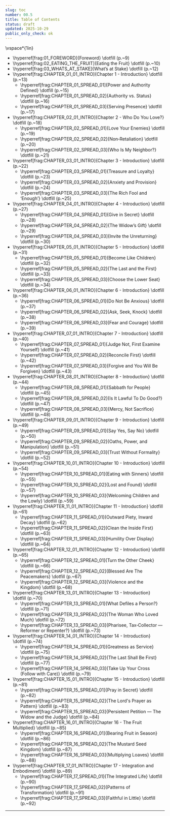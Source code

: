 ```yaml
---
slug: toc
number: 00.5
title: Table of Contents
status: draft
updated: 2025-10-29
public_only_check: ok
---
```


\vspace*{1in}

- \hyperref[frag:01_FOREWORD]{Foreword} \dotfill (p.~9)
- \hyperref[frag:02_EATING_THE_FRUIT]{Eating the Fruit} \dotfill (p.~10)
- \hyperref[frag:03_WHATS_AT_STAKE]{What’s at Stake} \dotfill (p.~12)  
- \hyperref[frag:CHAPTER_01_01_INTRO]{Chapter 1 - Introduction} \dotfill (p.~13)
  - \hyperref[frag:CHAPTER_01_SPREAD_01]{Power and Authority Defined} \dotfill (p.~15)
  - \hyperref[frag:CHAPTER_01_SPREAD_02]{Authority vs. Status} \dotfill (p.~16)
  - \hyperref[frag:CHAPTER_01_SPREAD_03]{Serving Presence} \dotfill (p.~17)  
- \hyperref[frag:CHAPTER_02_01_INTRO]{Chapter 2 - Who Do You Love?} \dotfill (p.~18)
  - \hyperref[frag:CHAPTER_02_SPREAD_01]{Love Your Enemies} \dotfill (p.~19)
  - \hyperref[frag:CHAPTER_02_SPREAD_02]{Non‑Retaliation} \dotfill (p.~20)
  - \hyperref[frag:CHAPTER_02_SPREAD_03]{Who Is My Neighbor?} \dotfill (p.~21)  
- \hyperref[frag:CHAPTER_03_01_INTRO]{Chapter 3 - Introduction} \dotfill (p.~22)
  - \hyperref[frag:CHAPTER_03_SPREAD_01]{Treasure and Loyalty} \dotfill (p.~23)
  - \hyperref[frag:CHAPTER_03_SPREAD_02]{Anxiety and Provision} \dotfill (p.~24)
  - \hyperref[frag:CHAPTER_03_SPREAD_03]{The Rich Fool and ‘Enough’} \dotfill (p.~25)  
- \hyperref[frag:CHAPTER_04_01_INTRO]{Chapter 4 - Introduction} \dotfill (p.~27)
  - \hyperref[frag:CHAPTER_04_SPREAD_01]{Give in Secret} \dotfill (p.~28)
  - \hyperref[frag:CHAPTER_04_SPREAD_02]{The Widow’s Gift} \dotfill (p.~29)
  - \hyperref[frag:CHAPTER_04_SPREAD_03]{Invite the Unreturning} \dotfill (p.~30)  
- \hyperref[frag:CHAPTER_05_01_INTRO]{Chapter 5 - Introduction} \dotfill (p.~31)
  - \hyperref[frag:CHAPTER_05_SPREAD_01]{Become Like Children} \dotfill (p.~32)
  - \hyperref[frag:CHAPTER_05_SPREAD_02]{The Last and the First} \dotfill (p.~33)
  - \hyperref[frag:CHAPTER_05_SPREAD_03]{Choose the Lower Seat} \dotfill (p.~34)  
- \hyperref[frag:CHAPTER_06_01_INTRO]{Chapter 6 - Introduction} \dotfill (p.~36)
  - \hyperref[frag:CHAPTER_06_SPREAD_01]{Do Not Be Anxious} \dotfill (p.~37)
  - \hyperref[frag:CHAPTER_06_SPREAD_02]{Ask, Seek, Knock} \dotfill (p.~38)
  - \hyperref[frag:CHAPTER_06_SPREAD_03]{Fear and Courage} \dotfill (p.~39)  
- \hyperref[frag:CHAPTER_07_01_INTRO]{Chapter 7 - Introduction} \dotfill (p.~40)
  - \hyperref[frag:CHAPTER_07_SPREAD_01]{Judge Not, First Examine Yourself} \dotfill (p.~41)
  - \hyperref[frag:CHAPTER_07_SPREAD_02]{Reconcile First} \dotfill (p.~42)
  - \hyperref[frag:CHAPTER_07_SPREAD_03]{Forgive and You Will Be Forgiven} \dotfill (p.~43)  
- \hyperref[frag:CHAPTER_08_01_INTRO]{Chapter 8 - Introduction} \dotfill (p.~44)
  - \hyperref[frag:CHAPTER_08_SPREAD_01]{Sabbath for People} \dotfill (p.~45)
  - \hyperref[frag:CHAPTER_08_SPREAD_02]{Is It Lawful To Do Good?} \dotfill (p.~47)
  - \hyperref[frag:CHAPTER_08_SPREAD_03]{Mercy, Not Sacrifice} \dotfill (p.~48)  
- \hyperref[frag:CHAPTER_09_01_INTRO]{Chapter 9 - Introduction} \dotfill (p.~49)
  - \hyperref[frag:CHAPTER_09_SPREAD_01]{Say Yes, Say No} \dotfill (p.~50)
  - \hyperref[frag:CHAPTER_09_SPREAD_02]{Oaths, Power, and Manipulation} \dotfill (p.~51)
  - \hyperref[frag:CHAPTER_09_SPREAD_03]{Trust Without Formality} \dotfill (p.~52)  
- \hyperref[frag:CHAPTER_10_01_INTRO]{Chapter 10 - Introduction} \dotfill (p.~54)
  - \hyperref[frag:CHAPTER_10_SPREAD_01]{Eating with Sinners} \dotfill (p.~55)
  - \hyperref[frag:CHAPTER_10_SPREAD_02]{Lost and Found} \dotfill (p.~57)
  - \hyperref[frag:CHAPTER_10_SPREAD_03]{Welcoming Children and the Lowly} \dotfill (p.~59)  
- \hyperref[frag:CHAPTER_11_01_INTRO]{Chapter 11 - Introduction} \dotfill (p.~61)
  - \hyperref[frag:CHAPTER_11_SPREAD_01]{Outward Piety, Inward Decay} \dotfill (p.~62)
  - \hyperref[frag:CHAPTER_11_SPREAD_02]{Clean the Inside First} \dotfill (p.~63)
  - \hyperref[frag:CHAPTER_11_SPREAD_03]{Humility Over Display} \dotfill (p.~64)  
- \hyperref[frag:CHAPTER_12_01_INTRO]{Chapter 12 - Introduction} \dotfill (p.~65)
  - \hyperref[frag:CHAPTER_12_SPREAD_01]{Turn the Other Cheek} \dotfill (p.~66)
  - \hyperref[frag:CHAPTER_12_SPREAD_02]{Blessed Are The Peacemakers} \dotfill (p.~67)
  - \hyperref[frag:CHAPTER_12_SPREAD_03]{Violence and the Kingdom} \dotfill (p.~68)  
- \hyperref[frag:CHAPTER_13_01_INTRO]{Chapter 13 - Introduction} \dotfill (p.~70)
  - \hyperref[frag:CHAPTER_13_SPREAD_01]{What Defiles a Person?} \dotfill (p.~71)
  - \hyperref[frag:CHAPTER_13_SPREAD_02]{The Woman Who Loved Much} \dotfill (p.~72)
  - \hyperref[frag:CHAPTER_13_SPREAD_03]{Pharisee, Tax‑Collector — Reformer or Repenter?} \dotfill (p.~73)  
- \hyperref[frag:CHAPTER_14_01_INTRO]{Chapter 14 - Introduction} \dotfill (p.~74)
  - \hyperref[frag:CHAPTER_14_SPREAD_01]{Greatness as Service} \dotfill (p.~75)
  - \hyperref[frag:CHAPTER_14_SPREAD_02]{The Last Shall Be First} \dotfill (p.~77)
  - \hyperref[frag:CHAPTER_14_SPREAD_03]{Take Up Your Cross (Follow with Care)} \dotfill (p.~79)  
- \hyperref[frag:CHAPTER_15_01_INTRO]{Chapter 15 - Introduction} \dotfill (p.~81)
  - \hyperref[frag:CHAPTER_15_SPREAD_01]{Pray in Secret} \dotfill (p.~82)
  - \hyperref[frag:CHAPTER_15_SPREAD_02]{The Lord's Prayer as Pattern} \dotfill (p.~83)
  - \hyperref[frag:CHAPTER_15_SPREAD_03]{Persistent Petition — The Widow and the Judge} \dotfill (p.~84)  
- \hyperref[frag:CHAPTER_16_01_INTRO]{Chapter 16 - The Fruit Multiplied} \dotfill (p.~85)
  - \hyperref[frag:CHAPTER_16_SPREAD_01]{Bearing Fruit in Season} \dotfill (p.~86)
  - \hyperref[frag:CHAPTER_16_SPREAD_02]{The Mustard Seed Kingdom} \dotfill (p.~87)
  - \hyperref[frag:CHAPTER_16_SPREAD_03]{Multiplying Loaves} \dotfill (p.~88)  
- \hyperref[frag:CHAPTER_17_01_INTRO]{Chapter 17 - Integration and Embodiment} \dotfill (p.~89)
  - \hyperref[frag:CHAPTER_17_SPREAD_01]{The Integrated Life} \dotfill (p.~90)
  - \hyperref[frag:CHAPTER_17_SPREAD_02]{Patterns of Transformation} \dotfill (p.~91)
  - \hyperref[frag:CHAPTER_17_SPREAD_03]{Faithful in Little} \dotfill (p.~92)

---
